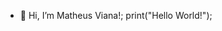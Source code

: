 - 👋 Hi, I’m Matheus Viana!;
print("Hello World!");
<!---
MaVigarista/MaVigarista is a ✨ special ✨ repository because its `README.md` (this file) appears on your GitHub profile.
You can click the Preview link to take a look at your changes.
--->
